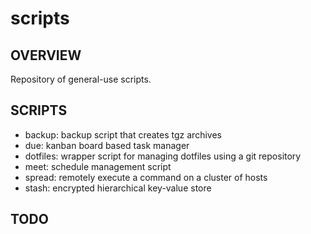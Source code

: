 # scripts
## OVERVIEW
Repository of general-use scripts.

## SCRIPTS
- backup: backup script that creates tgz archives
- due: kanban board based task manager
- dotfiles: wrapper script for managing dotfiles using a git repository
- meet: schedule management script
- spread: remotely execute a command on a cluster of hosts
- stash: encrypted hierarchical key-value store

## TODO
